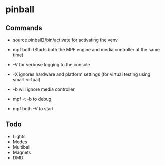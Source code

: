 # pinball

## Commands

- source pinball2/bin/activate for activating the venv

- mpf both (Starts both the MPF engine and media controller at the same time)
- -V for verbose logging to the console
- -X ignores hardware and platform settings (for virtual testing using smart virtual)
- -b will ignore media controller

- mpf -t -b to debug
- mpf both -V to start

## Todo
- Lights
- Modes
- Multiball
- Magnets
- DMD